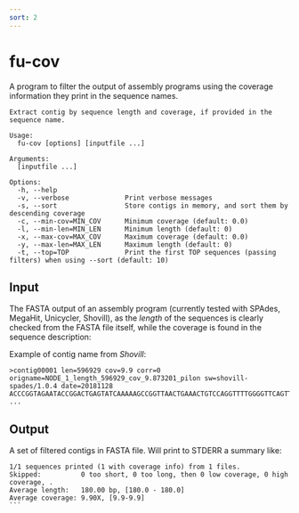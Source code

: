 ```yaml
---
sort: 2
---
```

# fu-cov

A program to filter the output of assembly programs using the coverage information they print
in the sequence names.

```text
Extract contig by sequence length and coverage, if provided in the sequence name.

Usage:
  fu-cov [options] [inputfile ...]

Arguments:
  [inputfile ...]

Options:
  -h, --help
  -v, --verbose              Print verbose messages
  -s, --sort                 Store contigs in memory, and sort them by descending coverage
  -c, --min-cov=MIN_COV      Minimum coverage (default: 0.0)
  -l, --min-len=MIN_LEN      Minimum length (default: 0)
  -x, --max-cov=MAX_COV      Maximum coverage (default: 0.0)
  -y, --max-len=MAX_LEN      Maximum length (default: 0)
  -t, --top=TOP              Print the first TOP sequences (passing filters) when using --sort (default: 10)

```

## Input

The FASTA output of an assembly program (currently tested with SPAdes, MegaHit, Unicycler, Shovill),
as the _length_ of the sequences is clearly checked from the FASTA file itself, while the coverage
is found in the sequence description:

Example of contig name from _Shovill_:
```
>contig00001 len=596929 cov=9.9 corr=0 origname=NODE_1_length_596929_cov_9.873201_pilon sw=shovill-spades/1.0.4 date=20181128
ACCCGGTAGAATACCGGACTGAGTATCAAAAAGCCGGTTAACTGAAACTGTCCAGGTTTTGGGGTTCAGTTCATGCCGCATCTTATCCGACCTTGTATTATCCCTCCAGTGCAGAGAAAATC
...
```

## Output

A set of filtered contigs in FASTA file.
Will print to STDERR a summary like:

````
1/1 sequences printed (1 with coverage info) from 1 files.
Skipped:          0 too short, 0 too long, then 0 low coverage, 0 high coverage, .
Average length:   180.00 bp, [180.0 - 180.0]
Average coverage: 9.90X, [9.9-9.9]
```